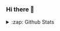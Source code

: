 ### Hi there 👋

<!--
**FernandoRFR02/FernandoRFR02** is a ✨ _special_ ✨ repository because its `README.md` (this file) appears on your GitHub profile.

Here are some ideas to get you started:

- 🔭 I’m currently working on ...
- 🌱 I’m currently learning ...
- 👯 I’m looking to collaborate on ...
- 🤔 I’m looking for help with ...
- 💬 Ask me about ...
- 📫 How to reach me: ...
- 😄 Pronouns: ...
- ⚡ Fun fact: ...
-->


<details>
  <summary>:zap: Github Stats</summary>
  <img aling="left" alt="FernandoRFR02 Github Stats" src="https://github-readme-stats-4j8r0uq2q-rubinkes-projects.vercel.app/api?username=FernandoRFR02&show_icons=true&hide_border=true/>
</details>
